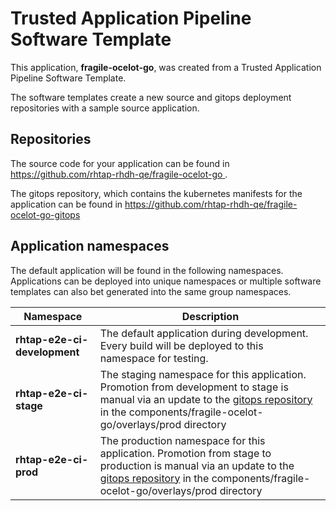 # Trusted Application Pipeline Software Template

This application, **fragile-ocelot-go**, was created from a Trusted Application Pipeline Software Template.

The software templates create a new source and gitops deployment repositories with a sample source application. 

## Repositories

The source code for your application can be found in [https://github.com/rhtap-rhdh-qe/fragile-ocelot-go ](https://github.com/rhtap-rhdh-qe/fragile-ocelot-go ).
 
The gitops repository, which contains the kubernetes manifests for the application can be found in 
[https://github.com/rhtap-rhdh-qe/fragile-ocelot-go-gitops ](https://github.com/rhtap-rhdh-qe/fragile-ocelot-go-gitops ) 

## Application namespaces 

The default application will be found in the following namespaces. Applications can be deployed into unique namespaces or multiple software templates can also bet generated into the same group namespaces.  

|  Namespace   |  Description   |  
| -------- | -------- |   
| **rhtap-e2e-ci-development** | The default application during development. Every build will be deployed to this namespace for testing. | 
| **rhtap-e2e-ci-stage** | The staging namespace for this application. Promotion from development to stage is manual via an update to the [gitops repository](https://github.com/rhtap-rhdh-qe/fragile-ocelot-go-gitops ) in the components/fragile-ocelot-go/overlays/prod directory |  
| **rhtap-e2e-ci-prod** | The production namespace for this application. Promotion from stage to production is manual via an update to the [gitops repository](https://github.com/rhtap-rhdh-qe/fragile-ocelot-go-gitops ) in the components/fragile-ocelot-go/overlays/prod directory | 